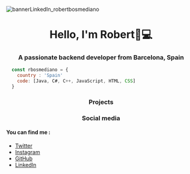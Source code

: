 ![bannerLinkedIn_robertbosmediano](https://user-images.githubusercontent.com/129187257/235186763-0322e4a9-fc3f-4f05-b910-1275c80591e0.png)

<h1 align="center">Hello, I'm Robert👋💻</h1>
<h3 align="center">A passionate backend developer from Barcelona, Spain</h3>

``` js
  const rbosmediano = {
    country : 'Spain'
    code: [Java, C#, C++, JavaScript, HTML, CSS]
  }
```

<h3 align="center">Projects</h3>

<h3 align="center">Social media</h3>
<h4>You can find me :</h4>

- [Twitter](https://twitter.com/rupert8399)
- [Instagram](https://instagram.com/rupert8399)
- [GitHub](https://github.com/rbosmediano)
- [LinkedIn](https://linkedin.com/in/rbosmediano)

<!--
**rbosmediano/rbosmediano** is a ✨ _special_ ✨ repository because its `README.md` (this file) appears on your GitHub profile.

Here are some ideas to get you started:

- 🔭 I’m currently working on ...
- 🌱 I’m currently learning ...
- 👯 I’m looking to collaborate on ...
- 🤔 I’m looking for help with ...
- 💬 Ask me about ...
- 📫 How to reach me: ...
- 😄 Pronouns: ...
- ⚡ Fun fact: ...
-->
